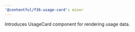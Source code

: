 ```yaml
---
'@contentful/f36-usage-card': minor
---
```


Introduces UsageCard component for rendering usage data.
